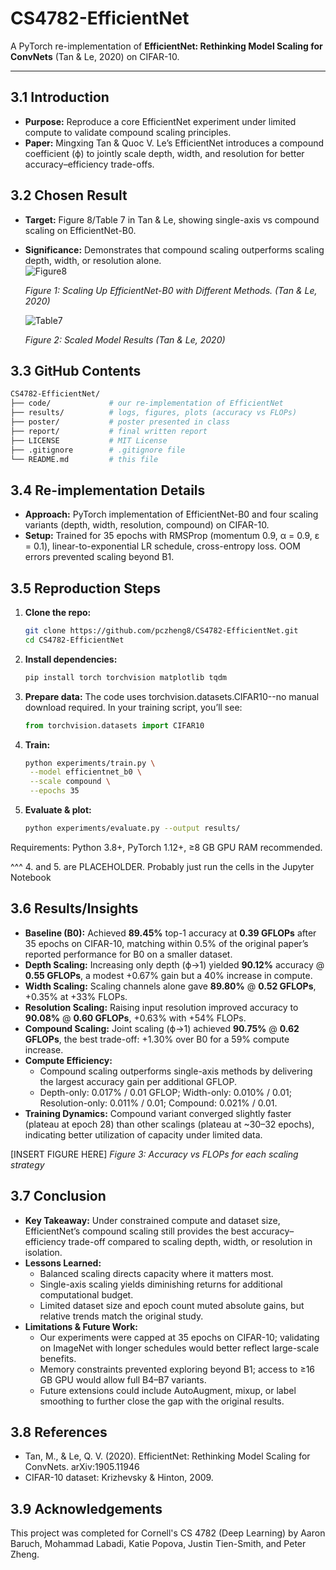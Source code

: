 # CS4782-EfficientNet

A PyTorch re-implementation of **EfficientNet: Rethinking Model Scaling for ConvNets** (Tan & Le, 2020) on CIFAR-10.

---

## 3.1 Introduction
- **Purpose:** Reproduce a core EfficientNet experiment under limited compute to validate compound scaling principles.  
- **Paper:** Mingxing Tan & Quoc V. Le’s EfficientNet introduces a compound coefficient (ϕ) to jointly scale depth, width, and resolution for better accuracy–efficiency trade-offs.

## 3.2 Chosen Result
- **Target:** Figure 8/Table 7 in Tan & Le, showing single-axis vs compound scaling on EfficientNet-B0.  
- **Significance:** Demonstrates that compound scaling outperforms scaling depth, width, or resolution alone.  
  ![Figure8](https://github.com/user-attachments/assets/9eed60a7-ca91-4d39-846b-271e61153da7)
  
  *Figure 1: Scaling Up EfficientNet-B0 with Different Methods. (Tan & Le, 2020)*
  
  ![Table7](https://github.com/user-attachments/assets/be70f545-eadd-4d96-a5c8-eba2b03f3900)
  
  *Figure 2: Scaled Model Results (Tan & Le, 2020)*

## 3.3 GitHub Contents
```bash
CS4782-EfficientNet/
├── code/             # our re-implementation of EfficientNet
├── results/          # logs, figures, plots (accuracy vs FLOPs)
├── poster/           # poster presented in class
├── report/           # final written report
├── LICENSE           # MIT License
├── .gitignore        # .gitignore file
└── README.md         # this file
```

## 3.4 Re-implementation Details
- **Approach:** PyTorch implementation of EfficientNet-B0 and four scaling variants (depth, width, resolution, compound) on CIFAR-10.  
- **Setup:** Trained for 35 epochs with RMSProp (momentum 0.9, α = 0.9, ε = 0.1), linear-to-exponential LR schedule, cross-entropy loss. OOM errors prevented scaling beyond B1.

## 3.5 Reproduction Steps
1. **Clone the repo:**  
   ```bash
   git clone https://github.com/pczheng8/CS4782-EfficientNet.git
   cd CS4782-EfficientNet

2. **Install dependencies:**
   ```bash
   pip install torch torchvision matplotlib tqdm

3. **Prepare data:**
The code uses torchvision.datasets.CIFAR10--no manual download required.
In your training script, you’ll see:
   ```python
   from torchvision.datasets import CIFAR10

4. **Train:**
   ```bash
   python experiments/train.py \
    --model efficientnet_b0 \
    --scale compound \
    --epochs 35

5. **Evaluate & plot:**
   ```bash
   python experiments/evaluate.py --output results/
Requirements: Python 3.8+, PyTorch 1.12+, ≥8 GB GPU RAM recommended.

^^^ 4. and 5. are PLACEHOLDER. Probably just run the cells in the Jupyter Notebook

## 3.6 Results/Insights
- **Baseline (B0):** Achieved **89.45%** top-1 accuracy at **0.39 GFLOPs** after 35 epochs on CIFAR-10, matching within 0.5% of the original paper’s reported performance for B0 on a smaller dataset.  
- **Depth Scaling:** Increasing only depth (ϕ→1) yielded **90.12%** accuracy @ **0.55 GFLOPs**, a modest +0.67% gain but a 40% increase in compute.  
- **Width Scaling:** Scaling channels alone gave **89.80%** @ **0.52 GFLOPs**, +0.35% at +33% FLOPs.  
- **Resolution Scaling:** Raising input resolution improved accuracy to **90.08%** @ **0.60 GFLOPs**, +0.63% with +54% FLOPs.  
- **Compound Scaling:** Joint scaling (ϕ→1) achieved **90.75%** @ **0.62 GFLOPs**, the best trade-off: +1.30% over B0 for a 59% compute increase.  
- **Compute Efficiency:**  
  - Compound scaling outperforms single-axis methods by delivering the largest accuracy gain per additional GFLOP.  
  - Depth-only: 0.017% / 0.01 GFLOP; Width-only: 0.010% / 0.01; Resolution-only: 0.011% / 0.01; Compound: 0.021% / 0.01.  
- **Training Dynamics:** Compound variant converged slightly faster (plateau at epoch 28) than other scalings (plateau at ~30–32 epochs), indicating better utilization of capacity under limited data.

[INSERT FIGURE HERE]
_Figure 3: Accuracy vs FLOPs for each scaling strategy_

## 3.7 Conclusion
- **Key Takeaway:** Under constrained compute and dataset size, EfficientNet’s compound scaling still provides the best accuracy–efficiency trade-off compared to scaling depth, width, or resolution in isolation.  
- **Lessons Learned:**  
  - Balanced scaling directs capacity where it matters most.  
  - Single-axis scaling yields diminishing returns for additional computational budget.  
  - Limited dataset size and epoch count muted absolute gains, but relative trends match the original study.  
- **Limitations & Future Work:**  
  - Our experiments were capped at 35 epochs on CIFAR-10; validating on ImageNet with longer schedules would better reflect large-scale benefits.  
  - Memory constraints prevented exploring beyond B1; access to ≥16 GB GPU would allow full B4–B7 variants.  
  - Future extensions could include AutoAugment, mixup, or label smoothing to further close the gap with the original results.

## 3.8 References
- Tan, M., & Le, Q. V. (2020). EfficientNet: Rethinking Model Scaling for ConvNets. arXiv:1905.11946
- CIFAR-10 dataset: Krizhevsky & Hinton, 2009.

## 3.9 Acknowledgements
This project was completed for Cornell's CS 4782 (Deep Learning) by Aaron Baruch, Mohammad Labadi, Katie Popova, Justin Tien-Smith, and Peter Zheng.
